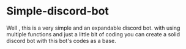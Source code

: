 # Simple-discord-bot
Well , this is a very simple and an expandable discord bot.
with using multiple functions and just a little bit of coding you can create a solid discord bot with this bot's codes as a base.
